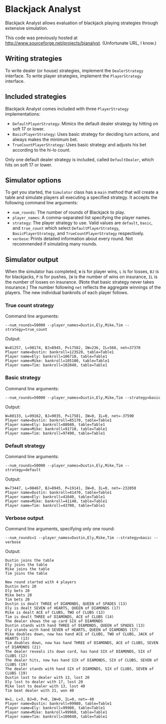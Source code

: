 Blackjack Analyst
=================

Blackjack Analyst allows evaluation of blackjack playing strategies through extensive simulation.

This code was previously hosted at http://www.sourceforge.net/projects/bjanalyst. (Unfortunate URL, I know.)

Writing strategies
------------------

To write dealer (or house) strategies, implement the `DealerStrategy`
interface. To write player strategies, implement the `PlayerStrategy`
interface.

Included strategies
-------------------

Blackjack Analyst comes included with three `PlayerStrategy` implementations:

* `DefaultPlayerStrategy`: Mimics the default dealer strategy by hitting on
  soft 17 or lower.
* `BasicPlayerStrategy`: Uses basic strategy for deciding turn actions, and
  always makes the minimum bet.
* `TrueCountPlayerStrategy`: Uses basic strategy and adjusts his bet according
  to the hi-lo count.

Only one default dealer strategy is included, called `DefaultDealer`, which
hits on soft 17 or lower.

Simulator options
-----------------

To get you started, the `Simulator` class has a `main` method that will create
a table and simulate players all executing a specified strategy. It accepts the
following command line arguments:

* `num_rounds`: The number of rounds of Blackjack to play.
* `player_names`: A comma-separated list specifying the player names.
* `strategy`: The player strategy to use. Valid values are `default`, `basic`,
  and `true_count` which select `DefaultPlayerStrategy`, `BasicPlayerStrategy`,
  and `TrueCountPlayerStrategy` respectively.
* `verbose`: Prints detailed information about every round. Not recommended if
  simulating many rounds.

Simulator output
----------------

When the simulator has completed, `W` is for player wins, `L` is for losses,
`BJ` is for blackjacks, `P` is for pushes, `IW` is the number of wins on
insurance, `IL` is the number of losses on insurance. (Note that basic strategy
never takes insurance.) The number following `net` reflects the aggregate
winnings of the players. The new individual bankrolls of each player follows.

### True count strategy

Command line arguments:

    --num_rounds=50000 --player_names=Dustin,Ely,Mike,Tim --strategy=true_count

Output:

    W=81257, L=98174, BJ=8945, P=17582, IW=236, IL=568, net=37370
    Player name=Dustin: bankroll=123520, table=Table1
    Player name=Ely: bankroll=106710, table=Table1
    Player name=Mike: bankroll=105100, table=Table1
    Player name=Tim: bankroll=102040, table=Table1

### Basic strategy

Command line arguments:

    --num_rounds=50000 --player_names=Dustin,Ely,Mike,Tim --strategy=basic

Output:

    W=80133, L=99162, BJ=9035, P=17581, IW=0, IL=0, net=-37590
    Player name=Dustin: bankroll=85170, table=Table1
    Player name=Ely: bankroll=88040, table=Table1
    Player name=Mike: bankroll=91710, table=Table1
    Player name=Tim: bankroll=97490, table=Table1

### Default strategy

Command line arguments:

    --num_rounds=50000 --player_names=Dustin,Ely,Mike,Tim --strategy=default

Output:

    W=73447, L=98467, BJ=8945, P=19141, IW=0, IL=0, net=-232050
    Player name=Dustin: bankroll=41470, table=Table1
    Player name=Ely: bankroll=41640, table=Table1
    Player name=Mike: bankroll=41140, table=Table1
    Player name=Tim: bankroll=43700, table=Table1

### Verbose output

Command line arguments, specifying only one round:

    --num_rounds=1 --player_names=Dustin,Ely,Mike,Tim --strategy=basic --verbose

Output:

    Dustin joins the table
    Ely joins the table
    Mike joins the table
    Tim joins the table

    New round started with 4 players
    Dustin bets 20
    Ely bets 20
    Mike bets 20
    Tim bets 20
    Dustin is dealt THREE of DIAMONDS, QUEEN of SPADES (13)
    Ely is dealt SEVEN of HEARTS, QUEEN of DIAMONDS (17)
    Mike is dealt ACE of CLUBS, TWO of CLUBS (13)
    Tim is dealt THREE of DIAMONDS, ACE of CLUBS (14)
    The dealer shows the up card SIX of DIAMONDS
    Dustin stands with hand THREE of DIAMONDS, QUEEN of SPADES (13)
    Ely stands with hand SEVEN of HEARTS, QUEEN of DIAMONDS (17)
    Mike doubles down, now has hand ACE of CLUBS, TWO of CLUBS, JACK of HEARTS (13)
    Tim doubles down, now has hand THREE of DIAMONDS, ACE of CLUBS, SEVEN of DIAMONDS (21)
    The dealer reveals its down card, has hand SIX of DIAMONDS, SIX of CLUBS (12)
    The dealer hits, now has hand SIX of DIAMONDS, SIX of CLUBS, SEVEN of CLUBS (19)
    The dealer stands with hand SIX of DIAMONDS, SIX of CLUBS, SEVEN of CLUBS (19)
    Dustin lost to dealer with 13, lost 20
    Ely lost to dealer with 17, lost 20
    Mike lost to dealer with 13, lost 40
    Tim beat dealer with 21, won 40

    W=1, L=3, BJ=0, P=0, IW=0, IL=0, net=-40
    Player name=Dustin: bankroll=99980, table=Table1
    Player name=Ely: bankroll=99980, table=Table1
    Player name=Mike: bankroll=99960, table=Table1
    Player name=Tim: bankroll=100040, table=Table1

